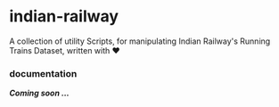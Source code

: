 # indian-railway
A collection of utility Scripts, for manipulating Indian Railway's Running Trains Dataset, written with :heart:

### documentation
**_Coming soon ..._**